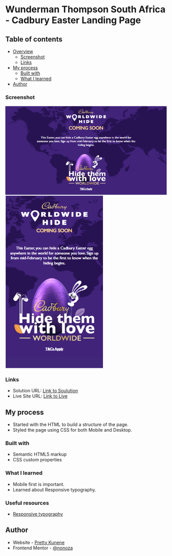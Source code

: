 # Wunderman Thompson South Africa - Cadbury Easter Landing Page



## Table of contents

- [Overview](#overview)
  - [Screenshot](#screenshot)
  - [Links](#links)
- [My process](#my-process)
  - [Built with](#built-with)
  - [What I learned](#what-i-learned)
- [Author](#author)





### Screenshot
![](./images/desktop.PNG)
![](./images/mobile.PNG)




### Links

- Solution URL: [Link to Soulution](https://www.frontendmentor.io/solutions/qr-code-component-using-sass-D1pxDunfH-)
- Live Site URL: [Link to Live](https://nonoza.github.io/Wunderman-Thompson-SA/cadbury-easter-landing-page//)

## My process
- Started with the HTML to build a structure of the page.
- Styled the page using CSS for both Mobile and Desktop.

 
### Built with

- Semantic HTML5 markup
- CSS custom properties





### What I learned

- Mobile first is important.
- Learned about Responsive typography.




### Useful resources

- [Responsive typography](https://css-tricks.com/snippets/css/fluid-typography/) 



## Author

- Website - [Pretty Kunene](http://prettynkunene.co.za/)
- Frontend Mentor - [@nonoza](https://www.frontendmentor.io/profile/nonoza)




